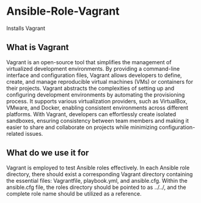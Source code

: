 # Ansible-Role-Vagrant

Installs Vagrant 

## What is Vagrant

Vagrant is an open-source tool that simplifies the management of virtualized development environments. By providing a command-line interface and configuration files, Vagrant allows developers to define, create, and manage reproducible virtual machines (VMs) or containers for their projects. Vagrant abstracts the complexities of setting up and configuring development environments by automating the provisioning process. It supports various virtualization providers, such as VirtualBox, VMware, and Docker, enabling consistent environments across different platforms. With Vagrant, developers can effortlessly create isolated sandboxes, ensuring consistency between team members and making it easier to share and collaborate on projects while minimizing configuration-related issues.

## What do we use it for

Vagrant is employed to test Ansible roles effectively. In each Ansible role directory, there should exist a corresponding Vagrant directory containing the essential files: Vagrantfile, playbook.yml, and ansible.cfg. Within the ansible.cfg file, the roles directory should be pointed to as ../../, and the complete role name should be utilized as a reference.
